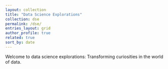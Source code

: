 ```yaml
---
layout: collection
title: "Data Science Explorations"
collection: dse
permalink: /dse/
entries_layout: grid
author_profile: true
related: true
sort_by: date
---
```


Welcome to data science explorations: Transforming curiosities in the world of data.